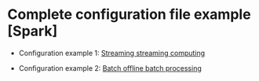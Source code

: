 # Complete configuration file example [Spark]

- Configuration example 1: [Streaming streaming computing](https://github.com/InterestingLab/seatunnel/blob/dev/config/spark.streaming.conf.template)

- Configuration example 2: [Batch offline batch processing](https://github.com/InterestingLab/seatunnel/blob/dev/config/spark.batch.conf.template) 
